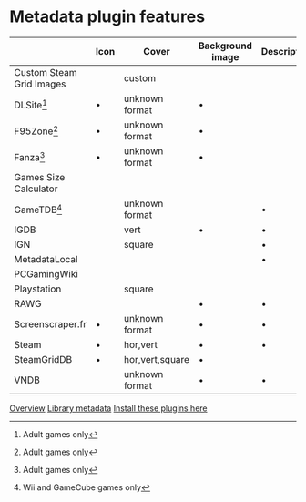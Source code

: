 # Metadata plugin features

|                          | Icon | Cover           | Background image | Description | User ratings | Install size | Tags |
| ------------------------ | ---- | --------------- | ---------------- | ----------- | ------------ | ------------ | ---- |
| Custom Steam Grid Images |      | custom          |                  |             |              |              |      |
| DLSite[^1]               | •    | unknown format  | •                |             |              |              | •    |
| F95Zone[^1]              | •    | unknown format  | •                |             |              |              | •    |
| Fanza[^1]                | •    | unknown format  | •                |             |              |              | •    |
| Games Size Calculator    |      |                 |                  |             |              | •            |      |
| GameTDB[^2]              |      | unknown format  |                  | •           |              |              |      |
| IGDB                     |      | vert            | •                | •           | •            |              |      |
| IGN                      |      | square          |                  | •           |              |              |      |
| MetadataLocal            |      |                 |                  | •           |              |              |      |
| PCGamingWiki             |      |                 |                  |             |              |              | •    |
| Playstation              |      | square          |                  |             |              |              |      |
| RAWG                     |      |                 | •                | •           | •            |              | •    |
| Screenscraper.fr         | •    | unknown format  | •                | •           |              |              |      |
| Steam                    | •    | hor,vert        | •                | •           | •            |              | •    |
| SteamGridDB              | •    | hor,vert,square | •                |             |              |              |      |
| VNDB                     |      | unknown format  | •                | •           | •            |              | •    |

[Overview](./README.md)
[Library metadata](./librarymetadata.md)
[Install these plugins here](https://playnite.link/addons.html)

[^1]: Adult games only
[^2]: Wii and GameCube games only